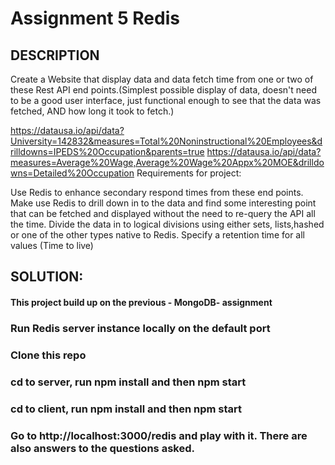 # Assignment 5 Redis  

## DESCRIPTION

Create a Website that display data and data fetch time from one or two of these Rest API end points.(Simplest possible display of data, doesn't need to be a good user interface, just functional enough to see that the data was fetched, AND how long it took to fetch.)



https://datausa.io/api/data?University=142832&measures=Total%20Noninstructional%20Employees&drilldowns=IPEDS%20Occupation&parents=true
https://datausa.io/api/data?measures=Average%20Wage,Average%20Wage%20Appx%20MOE&drilldowns=Detailed%20Occupation
Requirements for project:



Use Redis to enhance secondary respond times from these end points.
Make use Redis to drill down in to the data and find some interesting point that can be fetched and displayed without the need to re-query the API all the time.
Divide the data in to logical divisions using either sets, lists,hashed or one of the other types native to Redis.
Specify a retention time for all values (Time to live)

## SOLUTION:

#### This project build up on the previous - MongoDB- assignment
### Run Redis server instance locally on the default port
### Clone this repo
### cd to server, run npm install and then npm start
### cd to client, run npm install and then npm start
### Go to http://localhost:3000/redis and play with it. There are also answers to the questions asked.
